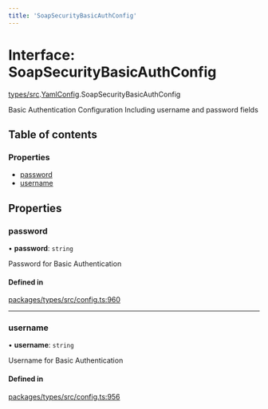 ```yaml
---
title: 'SoapSecurityBasicAuthConfig'
---
```


# Interface: SoapSecurityBasicAuthConfig

[types/src](../modules/types_src).[YamlConfig](../modules/types_src.YamlConfig).SoapSecurityBasicAuthConfig

Basic Authentication Configuration
Including username and password fields

## Table of contents

### Properties

- [password](types_src.YamlConfig.SoapSecurityBasicAuthConfig#password)
- [username](types_src.YamlConfig.SoapSecurityBasicAuthConfig#username)

## Properties

### password

• **password**: `string`

Password for Basic Authentication

#### Defined in

[packages/types/src/config.ts:960](https://github.com/Urigo/graphql-mesh/blob/master/packages/types/src/config.ts#L960)

___

### username

• **username**: `string`

Username for Basic Authentication

#### Defined in

[packages/types/src/config.ts:956](https://github.com/Urigo/graphql-mesh/blob/master/packages/types/src/config.ts#L956)
